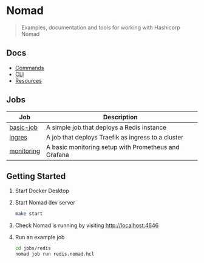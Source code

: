 # Nomad

> Examples, documentation and tools for working with Hashicorp Nomad

## Docs

- [Commands](docs/commands.md)
- [CLI](docs/cli.md)
- [Resources](docs/resources.md)

## Jobs

| Job | Description |
| --- | ----------- |
| [basic-job](jobs/basic-job/) | A simple job that deploys a Redis instance |
| [ingres](jobs/ingress/) | A job that deploys Traefik as ingress to a cluster |
| [monitoring](jobs/monitoring/) | A basic monitoring setup with Prometheus and Grafana |

## Getting Started

1. Start Docker Desktop
2. Start Nomad dev server

   ```bash
   make start
   ```

3. Check Nomad is running by visiting [http://localhost:4646](http://localhost:4646)
4. Run an example job

   ```bash
   cd jobs/redis
   nomad job run redis.nomad.hcl
   ```
